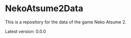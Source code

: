 # NekoAtsume2Data

This is a repository for the data of the game Neko Atsume 2.

Latest version: 0.0.0
